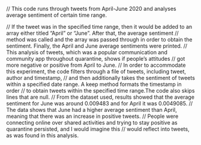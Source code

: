 // This code runs through tweets from April-June 2020 and analyses average sentiment of certain time range. 

// If the tweet was in the specified time range, then it would be added to an array either titled “April” or “June”. After that, the average sentiment 
// method was called  and the array was passed through in order to obtain the sentiment. Finally, the April and June average sentiments were printed. 
// This analysis of tweets, which was a popular communication and community app throughout quarantine, shows if people’s attitudes 
// got more negative or positive from April to June. 
// In order to accommodate this experiment, the code filters through a file of tweets, including tweet, author and timestamp, 
// and then additionally takes the sentiment of tweets within a specified date range. A keep method formats the timestamp in order 
// to obtain tweets within the specified time range.The code also skips lines that are null.
// From the dataset used, results showed that the average sentiment for June was around 0.009483 and for April it was 0.0049085. 
// The data shows that June had a higher average sentiment than April, meaning that there was an increase in positive tweets.
// People were connecting online over shared activities and trying to stay positive as quarantine persisted, and I would imagine this 
// would reflect into tweets, as was found in this analysis. 


